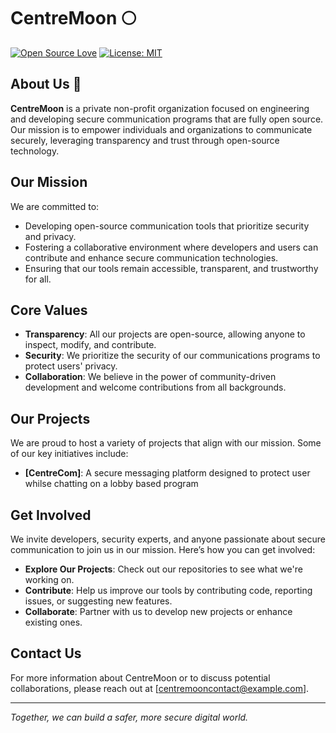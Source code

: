 # CentreMoon 🌕 

[![Open Source Love](https://badges.frapsoft.com/os/v1/open-source.svg?v=103)](https://opensource.org/licenses/MIT)
[![License: MIT](https://img.shields.io/badge/License-MIT-yellow.svg)](https://opensource.org/licenses/MIT)

## About Us 🍏

**CentreMoon** is a private non-profit organization focused on engineering and developing secure communication programs that are fully open source. Our mission is to empower individuals and organizations to communicate securely, leveraging transparency and trust through open-source technology.

## Our Mission

We are committed to:
- Developing open-source communication tools that prioritize security and privacy.
- Fostering a collaborative environment where developers and users can contribute and enhance secure communication technologies.
- Ensuring that our tools remain accessible, transparent, and trustworthy for all.

## Core Values

- **Transparency**: All our projects are open-source, allowing anyone to inspect, modify, and contribute.
- **Security**: We prioritize the security of our communications programs to protect users' privacy.
- **Collaboration**: We believe in the power of community-driven development and welcome contributions from all backgrounds.

## Our Projects

We are proud to host a variety of projects that align with our mission. Some of our key initiatives include:
- **[CentreCom]**: A secure messaging platform designed to protect user whilse chatting on a lobby based program

## Get Involved

We invite developers, security experts, and anyone passionate about secure communication to join us in our mission. Here’s how you can get involved:
- **Explore Our Projects**: Check out our repositories to see what we're working on.
- **Contribute**: Help us improve our tools by contributing code, reporting issues, or suggesting new features.
- **Collaborate**: Partner with us to develop new projects or enhance existing ones.

## Contact Us

For more information about CentreMoon or to discuss potential collaborations, please reach out at [centremooncontact@example.com].

---

_Together, we can build a safer, more secure digital world._ 
